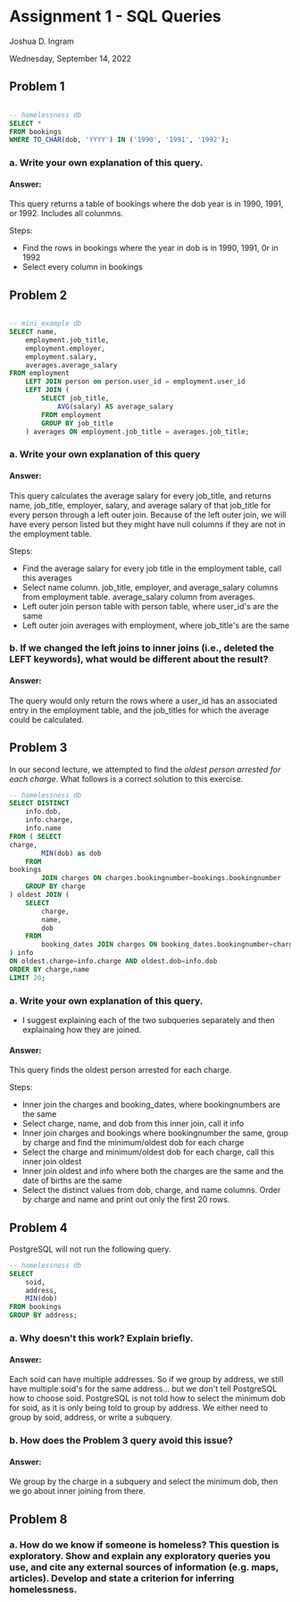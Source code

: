 # Assignment 1 - SQL Queries

Joshua D. Ingram

Wednesday, September 14, 2022

## Problem 1

```sql

-- homelessness db
SELECT *
FROM bookings
WHERE TO_CHAR(dob, 'YYYY') IN ('1990', '1991', '1992');

```

### a. Write your own explanation of this query.

#### Answer:
This query returns a table of bookings where the dob year is in 1990, 1991, or 1992. Includes all colunmns.

Steps:
- Find the rows in bookings where the year in dob is in 1990, 1991, 0r in 1992
- Select every column in bookings

## Problem 2

```sql

-- mini_example db
SELECT name,
    employment.job_title,
    employment.employer,
    employment.salary,
    averages.average_salary
FROM employment
    LEFT JOIN person on person.user_id = employment.user_id
    LEFT JOIN (
        SELECT job_title,
            AVG(salary) AS average_salary
        FROM employment
        GROUP BY job_title
    ) averages ON employment.job_title = averages.job_title;


```

### a. Write your own explanation of this query

#### Answer:

This query calculates the average salary for every job_title, and returns name, job_title, employer, salary, and average salary of that job_title for every person through a left outer join. Because of the left outer join, we will have every person listed but they might have null columns if they are not in the employment table.

Steps:
- Find the average salary for every job title in the employment table, call this averages
- Select name column. job_title, employer, and average_salary columns from employment table. average_salary column from averages.
- Left outer join person table with person table, where user_id's are the same
- Left outer join averages with employment, where job_title's are the same

### b. If we changed the left joins to inner joins (i.e., deleted the LEFT keywords), what would be different about the result?

#### Answer:

The query would only return the rows where a user_id has an associated entry in the employment table, and the job_titles for which the average could be calculated.

## Problem 3

In our second lecture, we attempted to find the *oldest person arrested for each charge*. What follows is a correct solution to this exercise.

```sql
-- homelessness db
SELECT DISTINCT
    info.dob,
    info.charge,
    info.name
FROM ( SELECT
charge,
        MIN(dob) as dob
    FROM
bookings
        JOIN charges ON charges.bookingnumber=bookings.bookingnumber
    GROUP BY charge
) oldest JOIN (
    SELECT
        charge,
        name,
        dob
    FROM
        booking_dates JOIN charges ON booking_dates.bookingnumber=charges.bookingnumber
) info
ON oldest.charge=info.charge AND oldest.dob=info.dob
ORDER BY charge,name
LIMIT 20;
```

### a. Write your own explanation of this query.

- I suggest explaining each of the two subqueries separately and then explainaing how they are joined.

#### Answer:

This query finds the oldest person arrested for each charge.

Steps:
- Inner join the charges and booking_dates, where bookingnumbers are the same
- Select charge, name, and dob from this inner join, call it info
- Inner join charges and bookings where bookingnumber the same, group by charge and find the minimum/oldest dob for each charge
- Select the charge and minimum/oldest dob for each charge, call this inner join oldest
- Inner join oldest and info where both the charges are the same and the date of births are the same
- Select the distinct values from dob, charge, and name columns. Order by charge and name and print out only the first 20 rows.

## Problem 4

PostgreSQL will not run the following query.

```sql
-- homelessness db
SELECT
    soid,
    address,
    MIN(dob)
FROM bookings
GROUP BY address;
```

### a. Why doesn't this work? Explain briefly.

#### Answer:

Each soid can have multiple addresses. So if we group by address, we still have multiple soid's for the same address... but we don't tell PostgreSQL how to choose soid. PostgreSQL is not told how to select the minimum dob for soid, as it is only being told to group by address. We either need to group by soid, address, or write a subquery.

### b. How does the Problem 3 query avoid this issue?

#### Answer:

We group by the charge in a subquery and select the minimum dob, then we go about inner joining from there.

## Problem 8

### a. How do we know if someone is homeless? This question is exploratory. Show and explain any exploratory queries you use, and cite any external sources of information (e.g. maps, articles). Develop and state a criterion for inferring homelessness.

